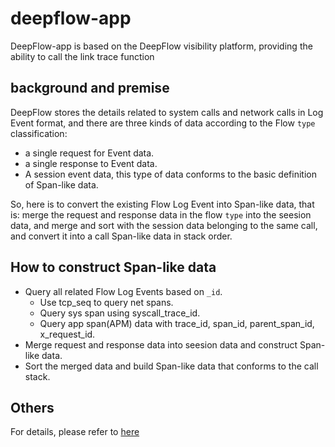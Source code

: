 # deepflow-app
DeepFlow-app is based on the DeepFlow visibility platform, providing the ability to call the link trace function

## background and premise

DeepFlow stores the details related to system calls and network calls in Log Event format, and there are three kinds of data according to the Flow `type` classification:
- a single request for Event data.
- a single response to Event data.
- A session event data, this type of data conforms to the basic definition of Span-like data.

So, here is to convert the existing Flow Log Event into Span-like data, that is: merge the request and response data in the flow `type` into the seesion data, and merge and sort with the session data belonging to the same call, and convert it into a call Span-like data in stack order.

## How to construct Span-like data

- Query all related Flow Log Events based on `_id`.
  - Use tcp_seq to query net spans.
  - Query sys span using syscall_trace_id.
  - Query app span(APM) data with trace_id, span_id, parent_span_id, x_request_id.
- Merge request and response data into seesion data and construct Span-like data.
- Sort the merged data and build Span-like data that conforms to the call stack.

## Others
For details, please refer to [here](#)


